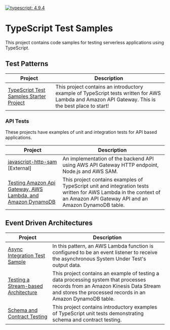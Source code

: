 [![typescript: 4.9.4](https://img.shields.io/badge/Typescript-4.9.4-green)](https://img.shields.io/badge/Typescript-4.9.4-green)

# TypeScript Test Samples

This project contains code samples for testing serverless applications using TypeScript. 

## Test Patterns

|Project|Description|
---|---
|[TypeScript Test Samples Starter Project](./typescript-test-intro/)|This project contains an introductory example of TypeScript tests written for AWS Lambda and Amazon API Gateway. This is the best place to start!|

### API Tests

These projects have examples of unit and integration tests for API based applications. 

|Project|Description|
---|---
|[javascript-http-sam](https://github.com/aws-samples/serverless-samples/tree/main/serverless-rest-api/javascript-http-sam) [External]|An implementation of the backend API using AWS API Gateway HTTP endpoint, Node.js and AWS SAM.|
|[Testing Amazon Api Gateway, AWS Lambda, and Amazon DynamoDB](./apigw-lambda-dynamodb/)|This project contains examples of TypeScript unit and integration tests written for AWS Lambda in the context of an Amazon API Gateway API and an Amazon DynamoDB table.|

## Event Driven Architectures

|Project|Description|
---|---
|[Async Integration Test Sample](./async-architectures/async-lambda-dynamodb/)|In this pattern, an AWS Lambda function is configured to be an event listener to receive the asynchronous System Under Test's output data.|
|[Testing a Stream-based Architecture](./kinesis-lambda-dynamodb/)|This project contains an example of testing a data processing system that processes records from an Amazon Kinesis Data Stream and stores the processed records in an Amazon DynamoDB table.|
|[Schema and Contract Testing](./schema-and-contract-testing/)|This project contains introductory examples of TypeScript unit tests demonstrating schema and contract testing.|